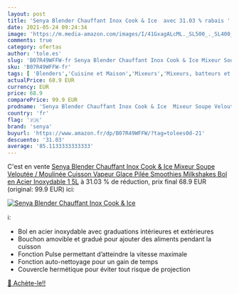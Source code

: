 ```yaml
---
layout: post
title: 'Senya Blender Chauffant Inox Cook & Ice  avec 31.03 % rabais '
date: 2021-05-24 09:24:34
image: 'https://m.media-amazon.com/images/I/41GxagALcML._SL500_._SL400_.jpg'
comments: true
category: ofertas
author: 'tole.es'
slug: 'B07R49WFFW-fr Senya Blender Chauffant Inox Cook & Ice Mixeur Soupe...'
sku: 'B07R49WFFW-fr'
tags: [ 'Blenders','Cuisine et Maison','Mixeurs','Mixeurs, batteurs et robots multifonctions','Petit électroménager','senya', ]
actualPrice: 68.9 EUR
currency: EUR
price: 68.9
comparePrice: 99.9 EUR
prodname: 'Senya Blender Chauffant Inox Cook & Ice  Mixeur Soupe Veloutée / Moulinée  Cuisson Vapeur  Glace Pilée Smoothies Milkshakes  Bol en Acier Inoxydable 1  5L'
country: 'fr'
flag: '🇫🇷'
brand: 'senya'
buyurl: 'https://www.amazon.fr/dp/B07R49WFFW/?tag=tolees0d-21'
descuento: '31.03'
average: '85.1133333333333'
---
```


C'est en vente [Senya Blender Chauffant Inox Cook & Ice  Mixeur Soupe Veloutée / Moulinée  Cuisson Vapeur  Glace Pilée Smoothies Milkshakes  Bol en Acier Inoxydable 1  5L](https://www.amazon.fr/dp/B07R49WFFW/?tag=tolees0d-21)  à  31.03 % de réduction, prix final  68.9 EUR (original: 99.9 EUR) ici:

[![Senya Blender Chauffant Inox Cook & Ice ](https://m.media-amazon.com/images/I/41GxagALcML._SL500_._SL400_.jpg)](https://www.amazon.fr/dp/B07R49WFFW/?tag=tolees0d-21)

ℹ️:

- Bol en acier inoxydable avec graduations intérieures et extérieures
- Bouchon amovible et gradué pour ajouter des aliments pendant la cuisson
- Fonction Pulse permettant d’atteindre la vitesse maximale
- Fonction auto-nettoyage pour un gain de temps
- Couvercle hermétique pour éviter tout risque de projection

[🛒 Achète-le!!](https://www.amazon.fr/dp/B07R49WFFW/?tag=tolees0d-21)

